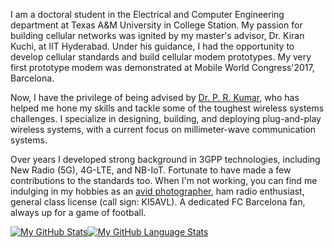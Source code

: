 I am a doctoral student in the Electrical and Computer Engineering department at 
Texas A&M University in College Station. My passion for building cellular networks
was ignited by my master's advisor, Dr. Kiran Kuchi, at IIT Hyderabad. Under his 
guidance, I had the opportunity to develop cellular standards and build cellular modem 
prototypes. My very first prototype modem was demonstrated at Mobile World Congress'2017, Barcelona. 

Now, I have the privilege of being advised by [Dr. P. R. Kumar](https://cesg.tamu.edu/people-2/faculty/p-r-kumar/), 
who has helped me hone my skills and tackle some of the toughest wireless systems challenges.
I specialize in designing, building, and deploying plug-and-play wireless systems, with a current 
focus on millimeter-wave communication systems.

Over years I developed strong background in 3GPP technologies, including New Radio (5G), 4G-LTE, and 
NB-IoT. Fortunate to have made a few contributions to the standards too. 
When I'm not working, you can find me indulging in my hobbies as an [avid photographer](https://www.flickr.com/photos/195237800@N07),
ham radio enthusiast, general class license (call sign: KI5AVL). A dedicated FC Barcelona fan, always up for a game of football.

[![My GitHub Stats](https://github-readme-stats.vercel.app/api/?username=shotsan&count_private=true&theme=tokyonight&showicons=true&cache_seconds=86400)]()[![My GitHub Language Stats](https://github-readme-stats.vercel.app/api/top-langs/?username=shotsan&langs_count=5&theme=tokyonight&cache_seconds=86400)]()
